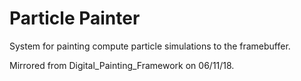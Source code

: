# Particle Painter
System for painting compute particle simulations to the framebuffer.

Mirrored from Digital_Painting_Framework on 06/11/18. 


